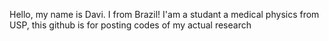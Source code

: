 Hello, my name is Davi. I from Brazil!
I'am a studant a medical physics from USP, this github is for posting codes of my actual research

<!---
pultrini/pultrini is a ✨ special ✨ repository because its `README.md` (this file) appears on your GitHub profile.
You can click the Preview link to take a look at your changes.
--->
